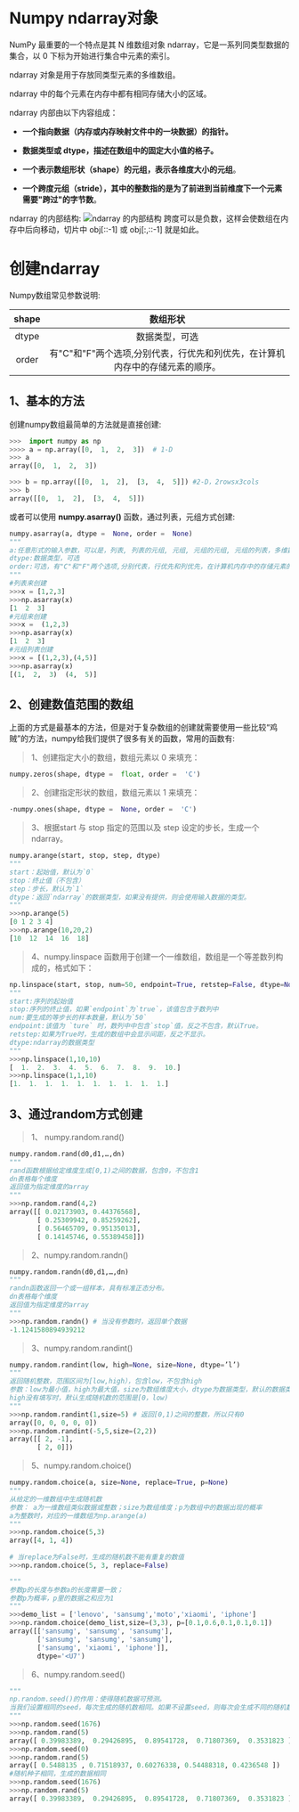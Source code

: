 ﻿# Numpy ndarray对象
NumPy 最重要的一个特点是其 N 维数组对象 ndarray，它是一系列同类型数据的集合，以 0 下标为开始进行集合中元素的索引。

ndarray 对象是用于存放同类型元素的多维数组。

ndarray 中的每个元素在内存中都有相同存储大小的区域。

ndarray 内部由以下内容组成：

-   **一个指向数据（内存或内存映射文件中的一块数据）的指针。**
    
-   **数据类型或 dtype，描述在数组中的固定大小值的格子。**
    
-   **一个表示数组形状（shape）的元组，表示各维度大小的元组**。
    
-   **一个跨度元组（stride），其中的整数指的是为了前进到当前维度下一个元素需要"跨过"的字节数**。
    
ndarray 的内部结构:
![ndarray 的内部结构](http://www.runoob.com/wp-content/uploads/2018/10/ndarray.png)
跨度可以是负数，这样会使数组在内存中后向移动，切片中 obj[::-1] 或 obj[:,::-1] 就是如此。

# 创建ndarray
Numpy数组常见参数说明:

|shape|数组形状 |
|:--:|:--:|
|dtype|数据类型，可选|
|order|有"C"和"F"两个选项,分别代表，行优先和列优先，在计算机内存中的存储元素的顺序。|

## 1、基本的方法

创建numpy数组最简单的方法就是直接创建:
```python
>>>  import numpy as np
>>>> a = np.array([0,  1,  2,  3])  # 1-D  
>>> a
array([0,  1,  2,  3])  

>>> b = np.array([[0,  1,  2],  [3,  4,  5]]) #2-D，2rowsx3cols
>>> b
array([[0,  1,  2],  [3,  4,  5]])
```
或者可以使用 **numpy.asarray()** 函数，通过列表，元组方式创建:
```python
numpy.asarray(a, dtype =  None, order =  None)
"""
a:任意形式的输入参数，可以是，列表, 列表的元组, 元组, 元组的元组, 元组的列表，多维数组
dtype:数据类型，可选
order:可选，有"C"和"F"两个选项,分别代表，行优先和列优先，在计算机内存中的存储元素的顺序。
"""
#列表来创建
>>>x = [1,2,3]  
>>>np.asarray(x) 
[1  2  3]
#元组来创建
>>>x =  (1,2,3) 
>>>np.asarray(x) 
[1  2  3]
#元组列表创建
>>>x = [(1,2,3),(4,5)]  
>>>np.asarray(x)
[(1,  2,  3)  (4,  5)]
```
## 2、创建数值范围的数组
上面的方式是最基本的方法，但是对于复杂数组的创建就需要使用一些比较“鸡贼”的方法，numpy给我们提供了很多有关的函数，常用的函数有:
>1、创建指定大小的数组，数组元素以 0 来填充：
```python
numpy.zeros(shape, dtype =  float, order =  'C')
```
>2、创建指定形状的数组，数组元素以 1 来填充：
```python
·numpy.ones(shape, dtype =  None, order =  'C')
```
>3、根据start 与 stop 指定的范围以及 step 设定的步长，生成一个 ndarray。
```python
numpy.arange(start, stop, step, dtype)
"""
start：起始值，默认为`0`
stop：终止值（不包含）
step：步长，默认为`1`
dtype：返回`ndarray`的数据类型，如果没有提供，则会使用输入数据的类型。
"""
>>>np.arange(5)
[0 1 2 3 4]
>>>np.arange(10,20,2)
[10  12  14  16  18]
```
>4、numpy.linspace 函数用于创建一个一维数组，数组是一个等差数列构成的，格式如下：
```python
np.linspace(start, stop, num=50, endpoint=True, retstep=False, dtype=None)
"""
start:序列的起始值
stop:序列的终止值，如果`endpoint`为`true`，该值包含于数列中
num:要生成的等步长的样本数量，默认为`50`
endpoint:该值为 `ture` 时，数列中中包含`stop`值，反之不包含，默认True。
retstep:如果为True时，生成的数组中会显示间距，反之不显示。
dtype:ndarray的数据类型
"""
>>>np.linspace(1,10,10)
[  1.  2.  3.  4.  5.  6.  7.  8.  9.  10.]
>>>np.linspace(1,1,10)
[1.  1.  1.  1.  1.  1.  1.  1.  1.  1.]
```
## 3、通过random方式创建
>1、 numpy.random.rand()
```python
numpy.random.rand(d0,d1,…,dn)
"""
rand函数根据给定维度生成[0,1)之间的数据，包含0，不包含1
dn表格每个维度
返回值为指定维度的array
"""
>>>np.random.rand(4,2)
array([[ 0.02173903, 0.44376568],
       [ 0.25309942, 0.85259262],
       [ 0.56465709, 0.95135013],
       [ 0.14145746, 0.55389458]])
```
>2、numpy.random.randn()
```python
numpy.random.randn(d0,d1,…,dn)
"""
randn函数返回一个或一组样本，具有标准正态分布。
dn表格每个维度
返回值为指定维度的array
"""
>>>np.random.randn() # 当没有参数时，返回单个数据
-1.1241580894939212
```
>3、numpy.random.randint()
```python
numpy.random.randint(low, high=None, size=None, dtype=’l’)
"""
返回随机整数，范围区间为[low,high），包含low，不包含high
参数：low为最小值，high为最大值，size为数组维度大小，dtype为数据类型，默认的数据类型是np.int
high没有填写时，默认生成随机数的范围是[0，low)
"""
>>>np.random.randint(1,size=5) # 返回[0,1)之间的整数，所以只有0	
array([0, 0, 0, 0, 0])
>>>np.random.randint(-5,5,size=(2,2))
array([[ 2, -1],    
	   [ 2, 0]])
```
>5、numpy.random.choice()
```python
numpy.random.choice(a, size=None, replace=True, p=None)
"""
从给定的一维数组中生成随机数
参数： a为一维数组类似数据或整数；size为数组维度；p为数组中的数据出现的概率
a为整数时，对应的一维数组为np.arange(a)
"""	
>>>np.random.choice(5,3)
array([4, 1, 4])
  
# 当replace为False时，生成的随机数不能有重复的数值
>>>np.random.choice(5, 3, replace=False)

"""
参数p的长度与参数a的长度需要一致；
参数p为概率，p里的数据之和应为1
"""
>>>demo_list = ['lenovo', 'sansumg','moto','xiaomi', 'iphone']
>>>np.random.choice(demo_list,size=(3,3), p=[0.1,0.6,0.1,0.1,0.1])
array([['sansumg', 'sansumg', 'sansumg'],
       ['sansumg', 'sansumg', 'sansumg'],
	   ['sansumg', 'xiaomi', 'iphone']],
	   dtype='<U7')
```
>6、numpy.random.seed()
```python
"""
np.random.seed()的作用：使得随机数据可预测。
当我们设置相同的seed，每次生成的随机数相同。如果不设置seed，则每次会生成不同的随机数
"""
>>>np.random.seed(1676)
>>>np.random.rand(5)
array([ 0.39983389,  0.29426895,  0.89541728,  0.71807369,  0.3531823 ])
>>>np.random.seed(0)
>>>np.random.rand(5)
array([ 0.5488135 , 0.71518937, 0.60276338, 0.54488318, 0.4236548 ])
#随机种子相同，生成的数据相同
>>>np.random.seed(1676)
>>>np.random.rand(5)
array([ 0.39983389,  0.29426895,  0.89541728,  0.71807369,  0.3531823 ])
```
